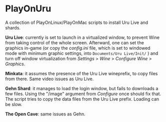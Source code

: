 # PlayOnUru
A collection of PlayOnLinux/PlayOnMac scripts to install Uru Live and shards.

<b>Uru Live</b>: currently is set to launch in a virtualized window, to prevent Wine from taking control of the whole screen. Afterward, one can set the graphics in-game (or copy the <i>config.ini</i> file, which is set to windowed mode with minimum graphic settings, into <code>Documents/Uru Live/Init/</code> ) and turn off window virtualization from <i>Settings</i> > <i>Wine</i> > <i>Configure Wine</i> > <i>Graphics</i>.

<b>Minkata</b>: it assumes the presence of the Uru Live wineprefix, to copy files from there. Same video issues as Uru Live.

<b>Gehn Shard</b>: it manages to load the login window, but fails to downloads a few files. Using the "/image" argument from <i>Configure</i> once should fix that. The script tries to copy the data files from the Uru Live prefix. Loading can be slow.

<b>The Open Cave</b>: same issues as Gehn.
